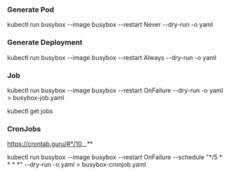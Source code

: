 ### Generate Pod
kubectl run busybox --image busybox --restart Never --dry-run -o yaml

### Generate Deployment
kubectl run busybox --image busybox --restart Always --dry-run -o yaml

### Job
kubectl run busybox --image busybox --restart OnFailure --dry-run -o yaml > busybox-job.yaml

kubectl get jobs

### CronJobs

https://crontab.guru/#*/10_*_*_*_*

kubectl run busybox --image busybox --restart OnFailure --schedule "*/5 * * * *" --dry-run -o yaml > busybox-cronjob.yaml